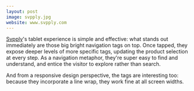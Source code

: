 ```yaml
---
layout: post
image: svpply.jpg
website: www.svpply.com
---
```

[Svpply](http://www.supply.com/)'s tablet experience is simple and effective: what stands out immediately are those big bright navigation tags on top. Once tapped, they expose deeper levels of more specific tags, updating the product selection at every step. As a navigation metaphor, they're super easy to find and understand, and entice the visitor to explore rather than search.

And from a responsive design perspective, the tags are interesting too: because they incorporate a line wrap, they work fine at all screen widths.

